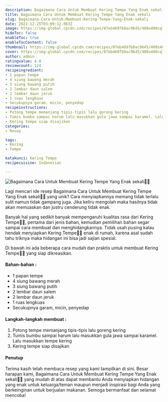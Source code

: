 ```yaml
---
description: Bagaimana Cara Untuk Membuat Kering Tempe Yang Enak sekali"
title: Bagaimana Cara Untuk Membuat Kering Tempe Yang Enak sekali
slug: Bagaimana-Cara-Untuk-Membuat-Kering-Tempe-Yang-Enak-sekali
date: 2022-12-25T03:09:12.063Z
image: https://img-global.cpcdn.com/recipes/07eb4697b8ac9645/400x400cq70/photo.jpg
hideToc: false
enableToc: true
enableTocContent: false
thumbnail: https://img-global.cpcdn.com/recipes/07eb4697b8ac9645/400x400cq70/photo.jpg
cover: https://img-global.cpcdn.com/recipes/07eb4697b8ac9645/400x400cq70/photo.jpg
author: admin
ratingvalue: 4.8
reviewcount: 124
recipeingredient:
- 1 papan tempe
- 4 siung bawang merah
- 3 siung bawang putih
- 2 lembar daun salem
- 2 lembar daun jeruk
- 1 ruas lengkuas
- Secukupnya garam, micin, penyedap
recipeinstructions:
- Potong tempe memanjang tipis-tipis lalu goreng kering
- Tumis bumbu sampai harum lalu masukkan gula jawa sampai karamel. Lalu masukkan tempe kering
- Kering tempe siap disajikan
categories:
- Resep

tags:
- Kering
- Tempe

katakunci: Kering Tempe
recipecuisine: Indonesian

---
```


![Bagaimana Cara Untuk Membuat Kering Tempe Yang Enak sekali👩‍🍳](https://img-global.cpcdn.com/recipes/07eb4697b8ac9645/400x400cq70/photo.jpg)

Lagi mencari ide resep Bagaimana Cara Untuk Membuat Kering Tempe Yang Enak sekali👩‍🍳 yang unik? Cara menyiapkannya memang tidak terlalu sulit namun tidak gampang juga. Jika keliru mengolah maka hasilnya tidak akan memuaskan dan justru cenderung tidak enak.

Banyak hal yang sedikit banyak mempengaruhi kualitas rasa dari Kering Tempe👩‍🍳, pertama dari jenis bahan, kemudian pemilihan bahan segar sampai cara membuat dan menghidangkannya. Tidak usah pusing kalau hendak menyiapkan Kering Tempe👩‍🍳 enak di rumah, karena asal sudah tahu triknya maka hidangan ini bisa jadi sajian spesial.

Di bawah ini ada beberapa cara mudah dan praktis untuk membuat Kering Tempe👩‍🍳 yang siap dikreasikan.

<!--inarticleads1-->

#### Bahan-bahan :

- 1 papan tempe
- 4 siung bawang merah
- 3 siung bawang putih
- 2 lembar daun salem
- 2 lembar daun jeruk
- 1 ruas lengkuas
- Secukupnya garam, micin, penyedap

<!--inarticleads2-->

#### Langkah-langkah membuat :

1. Potong tempe memanjang tipis-tipis lalu goreng kering
1. Tumis bumbu sampai harum lalu masukkan gula jawa sampai karamel. Lalu masukkan tempe kering
1. Kering tempe siap disajikan

#### Penutup

Terima kasih telah membaca resep yang kami tampilkan di sini. Besar harapan kami, Bagaimana Cara Untuk Membuat Kering Tempe Yang Enak sekali👩‍🍳 yang mudah di atas dapat membantu Anda menyiapkan hidangan yang enak untuk keluarga/teman maupun menjadi inspirasi bagi Anda yang berkeinginan untuk berjualan makanan. Semoga bermanfaat dan selamat mencoba!